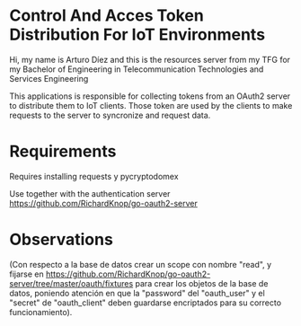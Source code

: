 # Control And Acces Token Distribution For IoT Environments
Hi, my name is Arturo Díez and this is the resources server from my TFG for my Bachelor of Engineering in Telecommunication Technologies and Services Engineering

This applications is responsible for collecting tokens from an OAuth2 server to distribute them to IoT clients. Those token are used by the clients to make requests to the server to syncronize and request data.

# Requirements
Requires installing requests y pycryptodomex

Use together with the authentication server https://github.com/RichardKnop/go-oauth2-server

# Observations
(Con respecto a la base de datos crear un scope con nombre "read", y fijarse en https://github.com/RichardKnop/go-oauth2-server/tree/master/oauth/fixtures para crear los objetos de la base de datos, poniendo atención en que la "password" del "oauth_user" y el "secret" de "oauth_client" deben guardarse encriptados para su correcto funcionamiento).
